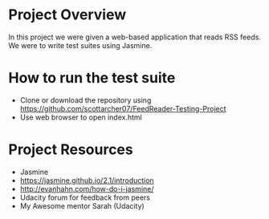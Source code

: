 # Project Overview

In this project we were given a web-based application that reads RSS feeds. We were to write test suites using Jasmine.

# How to run the test suite

* Clone or download the repository using https://github.com/scottarcher07/FeedReader-Testing-Project
* Use web browser to open index.html

# Project Resources

* Jasmine
* https://jasmine.github.io/2.1/introduction
* http://evanhahn.com/how-do-i-jasmine/
* Udacity forum for feedback from peers
* My Awesome mentor Sarah (Udacity)
